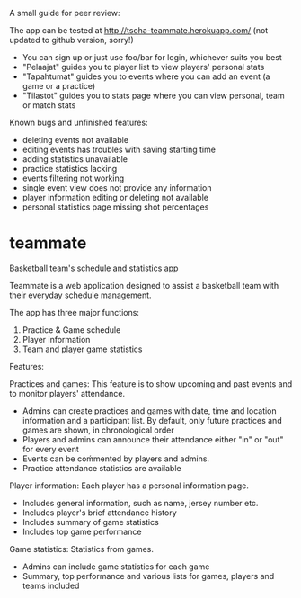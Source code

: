 A small guide for peer review:

The app can be tested at http://tsoha-teammate.herokuapp.com/ (not updated to github version, sorry!)

- You can sign up or just use foo/bar for login, whichever suits you best
- "Pelaajat" guides you to player list to view players' personal stats
- "Tapahtumat" guides you to events where you can add an event (a game or a practice)
- "Tilastot" guides you to stats page where you can view personal, team or match stats


Known bugs and unfinished features:
* deleting events not available
* editing events has troubles with saving starting time
* adding statistics unavailable
* practice statistics lacking
* events filtering not working
* single event view does not provide any information
* player information editing or deleting not available
* personal statistics page missing shot percentages

# teammate
Basketball team's schedule and statistics app

Teammate is a web application designed to assist a basketball team with their everyday schedule management.

The app has three major functions:
1) Practice & Game schedule
2) Player information
3) Team and player game statistics 

Features:

Practices and games:
This feature is to show upcoming and past events and to monitor players' attendance.
- Admins can create practices and games with date, time and location information and a participant list. By default, only future practices and games are shown, in chronological order
- Players and admins can announce their attendance either "in" or "out" for every event
- Events can be coḿmented by players and admins.
- Practice attendance statistics are available

Player information:
Each player has a personal information page.
- Includes general information, such as name, jersey number etc.
- Includes player's brief attendance history 
- Includes summary of game statistics
- Includes top game performance

Game statistics:
Statistics from games.
- Admins can include game statistics for each game
- Summary, top performance and various lists for games, players and teams included

